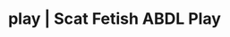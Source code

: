 ---
categories:
- Inclusive Desire
- ASMR Porn
- Tattooed Beauties
- Sensual Cosplay
- Interactive NSFW
image: /assets/images/1747714273535.jpg
layout: post
schema:
  description: Premium adult content featuring Scat Fetish, ABDL Play. High-quality
    artwork with provocative themes.
  keywords:
  - Femdom
  - ABDL Play
  - Lingerie Art
  - Fantasy Kink
  - Gender-Fluid
  - ASMR Erotica
  - Scat Fetish
  name: 1747714273535 | Scat Fetish ABDL Play
  type: VisualArtwork
seo:
  description: Featured content with sensual ABDL Play, Scat Fetish. HD images available.
  keywords: ABDL Play, Scat Fetish
  og_image: /assets/images/1747714273535.jpg
  schema_type: VisualArtwork
tags:
- '#play'
- Scat Fetish
- ABDL Play
title: play | Scat Fetish ABDL Play
---